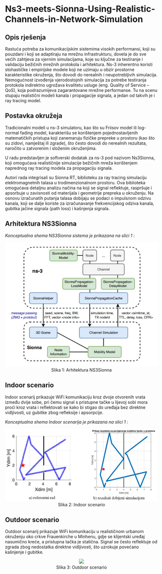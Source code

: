 # Ns3-meets-Sionna-Using-Realistic-Channels-in-Network-Simulation

## Opis rješenja
Rastuća potreba za komunikacijskim sistemima visokih performansi, koji su pouzdani i koji se
adaptiraju na mrežnu infrastrukturu, dovela je do sve većih zahtjeva za vjernim simulacijama,
koje su ključne za testiranje i validaciju bežičnih mrežnih protokola i arhitektura. Ns-3 inherentno koristi stohastičke i empirijske modele koji ne uzimaju u obzir prostorne karakteristike
okruženja, što dovodi do nerealnih i neupotrebljivih simulacija. Nemogućnost izvođenja vjerodostojnih simulacija za potrebe testiranja protokola indirektno ugrožava kvalitetu usluge (eng.
Quality of Service – QoS), koja podrazumijeva zagarantovane mrežne performanse. Tu na scenu
stupaju realistični modeli kanala i propagacije signala, a jedan od takvih je i ray tracing model.

## Postavka okružeja

Tradicionalni modeli u ns-3 simulatoru, kao što su Friisov model ili log-normal fading model, karakterišu se korištenjem pojednostavljenih matematičkih pristupa koji zanemaruju fizičke prepreke u prostoru (kao što su zidovi, namještaj ili zgrade), što često dovodi do nerealnih rezultata, naročito u zatvorenim i složenim okruženjima.

U radu predstavljen je softverski dodatak za ns-3 pod nazivom Ns3Sionna, koji omogućava realističnije simulacije bežičnih mreža korištenjem naprednog ray tracing modela za propagaciju signala.

Autori rada integrisali su Sionna RT, biblioteku za ray tracing simulaciju elektromagnetnih talasa u trodimenzionalnom prostoru. Ova biblioteka omogućava detaljnu analizu načina na koji se signal reflektuje, raspršuje i apsorbuje u zavisnosti od materijala i geometrije prepreka u okruženju. Na osnovu izračunatih putanja talasa dobijaju se podaci o impulsnom odzivu kanala, koji se dalje koriste za izračunavanje frekvencijskog odziva kanala, gubitka jačine signala (path loss) i kašnjenja signala.

## Arhitektura NS3Sionna



*Konceptualna shema NS3Sionna sistema je prikazana na slici 1 :*

<p align="center">
<img src="Slike/arhitektura.jpg" ">
<br>
Slika 1: Arhitektura NS3Sionna
</p>

## Indoor scenario

Indoor scenarij prikazuje WiFi komunikaciju kroz dvoje otvorenih vrata između dvije sobe, pri čemu signal s pristupne tačke u lijevoj sobi mora proći kroz vrata i reflektovati se kako bi stigao do uređaja bez direktne vidljivosti, uz gubitke zbog refleksije i apsorpcije.

*Konceptualna shema Indoor scenarija je prikazana na slici 1 :*

<p align="center">
<img src="Slike/indoor_Uporedni_prikaz.jpg" ">
<br>
Slika 2: Indoor scenario
</p>

## Outdoor scenario

Outdoor scenarij prikazuje WiFi komunikaciju u realističnom urbanom okruženju oko crkve Frauenkirche u Minhenu, gdje se klijentski uređaj nasumično kreće, a pristupna tačka je statična. Signal se često reflektuje od zgrada zbog nedostatka direktne vidljivosti, što uzrokuje povećano kašnjenje i gubitke.

<p align="center">
<img src="Slike/" ">
<br>
Slika 3: Outdoor scenario
</p>
